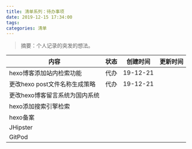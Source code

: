 ```yaml
---
title: 清单系列：待办事项
date: 2019-12-15 17:34:00
tags:
categories: 清单
---
```


> 摘要：个人记录的突发的想法。

<!--more-->

|内容|状态|创建时间|更新时间|
|---|---|---|---|
|hexo博客添加站内检索功能|代办|19-12-21||
|更改hexo post文件名称生成策略|代办|19-12-21||
|更改hexo博客留言系统为国内系统||||
|hexo添加搜索引擎检索||||
|hexo备案||||
|JHipster|
|GitPod|
